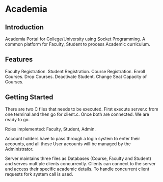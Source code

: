 # Academia
## Introduction

Academia Portal for College/University using Socket Programming.
A common platform for Faculty, Student to process Academic curriculum.

## Features

Faculty Registration.
Student Registration.
Course Registration.
Enroll Courses.
Drop Courses.
Deactivate Student.
Change Seat Capacity of Courses.

## Getting Started

There are two C files that needs to be executed.
First execute server.c from one terminal and then go for client.c.
Once both are connected.
We are ready to go.

Roles implemented: Faculty, Student, Admin.

Account holders have to pass through a login system to enter their accounts, and
all these User accounts will be managed by the Administrator.

Server maintains three files as Databases (Course, Faculty and Student) and serves multiple clients concurrently. Clients can connect to the server and access their specific academic details.
To handle concurrent client requests fork system call is used.
